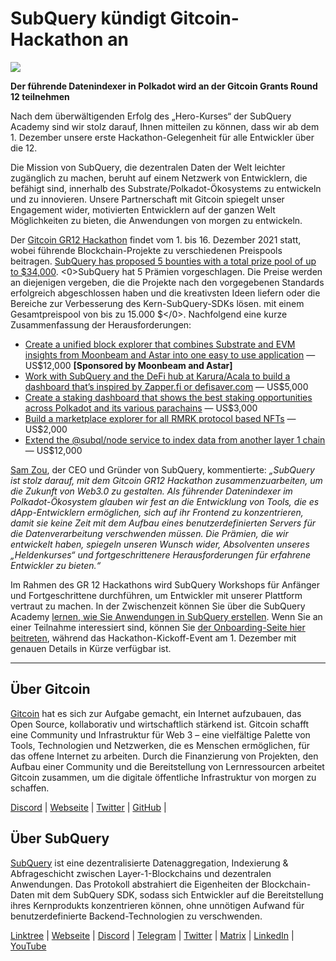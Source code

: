 # SubQuery kündigt Gitcoin-Hackathon an

![](https://miro.medium.com/max/1400/1*deQMrJlp2aJ5YVAGoFhO-Q.png)

**Der führende Datenindexer in Polkadot wird an der Gitcoin Grants Round 12 teilnehmen**

Nach dem überwältigenden Erfolg des „Hero-Kurses“ der SubQuery Academy sind wir stolz darauf, Ihnen mitteilen zu können, dass wir ab dem 1. Dezember unsere erste Hackathon-Gelegenheit für alle Entwickler über die 12.

Die Mission von SubQuery, die dezentralen Daten der Welt leichter zugänglich zu machen, beruht auf einem Netzwerk von Entwicklern, die befähigt sind, innerhalb des Substrate/Polkadot-Ökosystems zu entwickeln und zu innovieren. Unsere Partnerschaft mit Gitcoin spiegelt unser Engagement wider, motivierten Entwicklern auf der ganzen Welt Möglichkeiten zu bieten, die Anwendungen von morgen zu entwickeln.

Der [Gitcoin GR12 Hackathon](https://gitcoin.co/hackathon/gr12/onboard) findet vom 1. bis 16. Dezember 2021 statt, wobei führende Blockchain-Projekte zu verschiedenen Preispools beitragen.  [SubQuery has proposed 5 bounties with a total prize pool of up to $34,000](https://gitcoin.co/hackathon/gr12/?org=subquery). <0>SubQuery hat 5 Prämien vorgeschlagen. Die Preise werden an diejenigen vergeben, die die Projekte nach den vorgegebenen Standards erfolgreich abgeschlossen haben und die kreativsten Ideen liefern oder die Bereiche zur Verbesserung des Kern-SubQuery-SDKs lösen. mit einem Gesamtpreispool von bis zu 15.000 $</0>. Nachfolgend eine kurze Zusammenfassung der Herausforderungen:

-   [Create a unified block explorer that combines Substrate and EVM insights from Moonbeam and Astar into one easy to use application](https://gitcoin.co/issue/subquery/grants/1)  — US$12,000  **[Sponsored by Moonbeam and Astar]**
-   [Work with SubQuery and the DeFi hub at Karura/Acala to build a dashboard that’s inspired by Zapper.fi or defisaver.com](https://gitcoin.co/issue/subquery/grants/2)  — US$5,000
-   [Create a staking dashboard that shows the best staking opportunities across Polkadot and its various parachains](https://gitcoin.co/issue/subquery/grants/3)  — US$3,000
-   [Build a marketplace explorer for all RMRK protocol based NFTs](https://gitcoin.co/issue/subquery/grants/4)  — US$2,000
-   [Extend the @subql/node service to index data from another layer 1 chain](https://gitcoin.co/issue/subquery/grants/5)  — US$12,000

[Sam Zou](https://twitter.com/zoujialiu), der CEO und Gründer von SubQuery, kommentierte: _„SubQuery ist stolz darauf, mit dem Gitcoin GR12 Hackathon zusammenzuarbeiten, um die Zukunft von Web3.0 zu gestalten. Als führender Datenindexer im Polkadot-Ökosystem glauben wir fest an die Entwicklung von Tools, die es dApp-Entwicklern ermöglichen, sich auf ihr Frontend zu konzentrieren, damit sie keine Zeit mit dem Aufbau eines benutzerdefinierten Servers für die Datenverarbeitung verschwenden müssen. Die Prämien, die wir entwickelt haben, spiegeln unseren Wunsch wider, Absolventen unseres „Heldenkurses“ und fortgeschrittenere Herausforderungen für erfahrene Entwickler zu bieten.“_

Im Rahmen des GR 12 Hackathons wird SubQuery Workshops für Anfänger und Fortgeschrittene durchführen, um Entwickler mit unserer Plattform vertraut zu machen. In der Zwischenzeit können Sie über die SubQuery Academy [lernen, wie Sie Anwendungen in SubQuery erstellen](https://subquery.coassemble.com/unlock/dOKZW6O#/). Wenn Sie an einer Teilnahme interessiert sind, können Sie [der Onboarding-Seite hier beitreten](https://gitcoin.co/hackathon/gr12/onboard), während das Hackathon-Kickoff-Event am 1. Dezember mit genauen Details in Kürze verfügbar ist.

---

## Über Gitcoin

[Gitcoin](http://www.gitcoin.co/) hat es sich zur Aufgabe gemacht, ein Internet aufzubauen, das Open Source, kollaborativ und wirtschaftlich stärkend ist. Gitcoin schafft eine Community und Infrastruktur für Web 3 – eine vielfältige Palette von Tools, Technologien und Netzwerken, die es Menschen ermöglichen, für das offene Internet zu arbeiten. Durch die Finanzierung von Projekten, den Aufbau einer Community und die Bereitstellung von Lernressourcen arbeitet Gitcoin zusammen, um die digitale öffentliche Infrastruktur von morgen zu schaffen.

[Discord](https://discord.gg/6PZUM3cFpz)  | [Webseite](http://www.gitcoin.co/)  |  [Twitter](https://twitter.com/gitcoin)  |  [GitHub](https://github.com/gitcoinco/)  |

## Über SubQuery

[SubQuery](https://subquery.network/) ist eine dezentralisierte Datenaggregation, Indexierung & Abfrageschicht zwischen Layer-1-Blockchains und dezentralen Anwendungen. Das Protokoll abstrahiert die Eigenheiten der Blockchain-Daten mit dem SubQuery SDK, sodass sich Entwickler auf die Bereitstellung ihres Kernprodukts konzentrieren können, ohne unnötigen Aufwand für benutzerdefinierte Backend-Technologien zu verschwenden.

​​[Linktree](https://linktr.ee/subquerynetwork)  |  [Webseite](https://subquery.network/)  |  [Discord](https://discord.com/invite/78zg8aBSMG)  |  [Telegram](https://t.me/subquerynetwork)  |  [Twitter](https://twitter.com/subquerynetwork)  |  [Matrix](https://matrix.to/#/#subquery:matrix.org)  |  [LinkedIn](https://www.linkedin.com/company/subquery)  |  [YouTube](https://www.youtube.com/channel/UCi1a6NUUjegcLHDFLr7CqLw)
